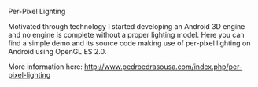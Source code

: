 Per-Pixel Lighting

Motivated through technology I started developing an Android 3D engine and no engine is complete without a proper lighting model. Here you can find a simple demo and its source code making use of per-pixel lighting on Android using OpenGL ES 2.0.

More information here: http://www.pedroedrasousa.com/index.php/per-pixel-lighting